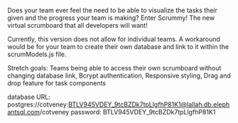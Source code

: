 Does your team ever feel the need to be able to visualize the tasks their given and the progress your team is making?
Enter Scrummy! The new virtual scrumboard that all developers will want!

Currently, this version does not allow for individual teams.
A workaround would be for your team to create their own database and link to it within the scrumModels.js file.

Stretch goals:
  Teams being able to access their own scrumboard without changing database link,
  Bcrypt authentication,
  Responsive styling,
  Drag and drop feature for task components

database URL: 	postgres://cotveney:BTLV945VDEY_9tcBZDk7tpLlgfhP81K1@lallah.db.elephantsql.com/cotveney
password: BTLV945VDEY_9tcBZDk7tpLlgfhP81K1

